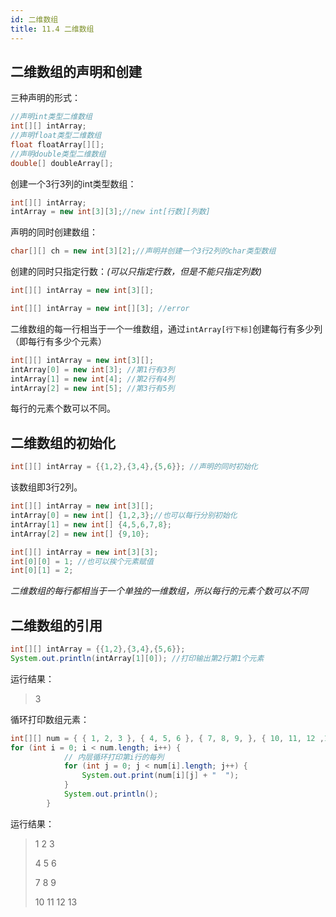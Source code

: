 ```yaml
---
id: 二维数组
title: 11.4 二维数组
---
```


## 二维数组的声明和创建

三种声明的形式：

```java
//声明int类型二维数组
int[][] intArray;
//声明float类型二维数组
float floatArray[][];
//声明double类型二维数组
double[] doubleArray[];
```

创建一个3行3列的int类型数组：

```java
int[][] intArray;
intArray = new int[3][3];//new int[行数][列数]
```

声明的同时创建数组：

```java
char[][] ch = new int[3][2];//声明并创建一个3行2列的char类型数组
```

创建的同时只指定行数：*(可以只指定行数，但是不能只指定列数)*

```java
int[][] intArray = new int[3][];
```

```java
int[][] intArray = new int[][3]; //error
```

二维数组的每一行相当于一个一维数组，通过`intArray[行下标]`创建每行有多少列（即每行有多少个元素）

```java
int[][] intArray = new int[3][];
intArray[0] = new int[3]; //第1行有3列
intArray[1] = new int[4]; //第2行有4列
intArray[2] = new int[5]; //第3行有5列
```

每行的元素个数可以不同。



## 二维数组的初始化

```java
int[][] intArray = {{1,2},{3,4},{5,6}}; //声明的同时初始化
```

该数组即3行2列。

```java
int[][] intArray = new int[3][];
intArray[0] = new int[] {1,2,3};//也可以每行分别初始化
intArray[1] = new int[] {4,5,6,7,8};
intArray[2] = new int[] {9,10};
```

```java
int[][] intArray = new int[3][3];
int[0][0] = 1; //也可以挨个元素赋值
int[0][1] = 2;
```

*二维数组的每行都相当于一个单独的一维数组，所以每行的元素个数可以不同*



## 二维数组的引用

```java
int[][] intArray = {{1,2},{3,4},{5,6}}; 
System.out.println(intArray[1][0]); //打印输出第2行第1个元素
```

运行结果：

> 3



循环打印数组元素：

```java
int[][] num = { { 1, 2, 3 }, { 4, 5, 6 }, { 7, 8, 9, }, { 10, 11, 12 ,13} };
for (int i = 0; i < num.length; i++) {
			// 内层循环打印第i行的每列
			for (int j = 0; j < num[i].length; j++) {
				System.out.print(num[i][j] + "  ");
			}
			System.out.println();
		}
```

运行结果：

>1 2 3  
>
>4 5 6  
>
>7 8 9  
>
>10 11 12 13  